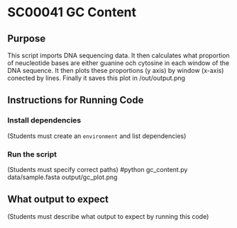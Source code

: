 # SC00041 GC Content

## Purpose

This script imports DNA sequencing data. 
It then calculates what proportion of neucleotide bases are either guanine och cytosine in each window of the DNA sequence.
It then plots these proportions (y axis) by window (x-axis) conected by lines.
Finally it saves this plot in /out/output.png

## Instructions for Running Code

### Install dependencies
(Students must create an `environment` and list dependencies)

### Run the script
(Students must specify correct paths)
#python gc_content.py data/sample.fasta output/gc_plot.png

## What output to expect
(Students must describe what output to expect by running this code)
